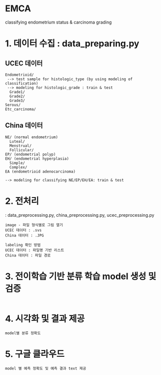 # EMCA
classifying endometrium status &amp; carcinoma grading

# 1. 데이터 수집 : data_preparing.py

## UCEC 데이터

```
Endometrioid/
 --> test sample for histologic_type (by using modeling of classification)
 --> modeling for histologic_grade : train & test
  Grade1/
  Grade2/
  Grade3/
Serous/
Etc_carcinoma/
```

## China 데이터
```
NE/ (normal endometrium)
  Luteal/
  Menstrual/
  Follicular/
EP/ (endometrial polyp)
EH/ (endometrial hyperplasia)
  Simple/
  Complex/
EA (endometrioid adenocarcinoma)

--> modeling for classifying NE/EP/EH/EA: train & test
```

# 2. 전처리
: data_preprocessing.py, china_preprocessing.py, ucec_preprocessing.py
```
image - 파일 형식별로 그림 열기
UCEC 데이터 : .svs
China 데이터 : .JPG

labeling 확인 방법
UCEC 데이터 : 파일명 기반 리스트
China 데이터 : 파일 경로
```

# 3. 전이학습 기반 분류 학습 model 생성 및 검증
```
```

# 4. 시각화 및 결과 제공
```
model별 분류 정확도 
```

# 5. 구글 클라우드
```
model 별 예측 정확도 및 예측 결과 text 제공
```
